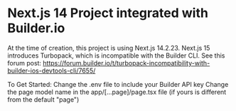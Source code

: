 # Next.js 14 Project integrated with Builder.io


At the time of creation, this project is using Next.js 14.2.23.
Next.js 15 introduces Turbopack, which is incompatible with the Builder CLI. See this forum post: https://forum.builder.io/t/turbopack-incompatibility-with-builder-ios-devtools-cli/7655/


To Get Started:
Change the .env file to include your Builder API key
Change the page model name in the app/[...page]/page.tsx file (if yours is different from the default "page")